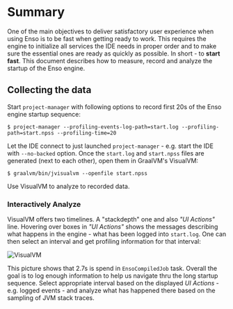 # Summary

One of the main objectives to deliver satisfactory user experience
when using Enso is to be fast when getting ready to work. This requires the engine
to initialize all services the IDE needs in proper order and to make sure the
essential ones are ready as quickly as possible. In short -
to **start fast**. This document describes how to measure, record and analyze
the startup of the Enso engine.

## Collecting the data

Start `project-manager` with following options to record first 20s of
the Enso engine startup sequence:
```
$ project-manager --profiling-events-log-path=start.log --profiling-path=start.npss --profiling-time=20
```
Let the IDE connect to just launched `project-manager` - e.g. start the IDE with `--no-backed` option.
Once the `start.log` and `start.npss` files are generated (next to each other), open them in GraalVM's VisualVM:
```
$ graalvm/bin/jvisualvm --openfile start.npss
```
Use VisualVM to analyze to recorded data.

### Interactively Analyze

VisualVM offers two timelines. A "stackdepth" one and also _"UI Actions"_ line.
Hovering over boxes in _"UI Actions"_ shows the messages describing what
happens in the engine - what has been logged into `start.log`. 
One can then select an interval and get profiling information for that interval:

![VisualVM](https://user-images.githubusercontent.com/26887752/216099011-33866c1d-06ab-48dc-936d-b9190e80b9fb.png)

This picture shows that 2.7s is spend in `EnsoCompiledJob` task. Overall the 
goal is to log enough information to help us navigate thru the long startup sequence.
Select appropriate interval based on the displayed _UI Actions_ - e.g. logged
events - and analyze what has happened there based on the sampling of JVM stack traces.
